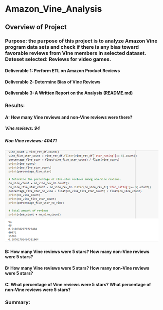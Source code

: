 # Amazon_Vine_Analysis

## Overview of Project

### Purpose: the purpose of this project is to analyze Amazon Vine program data sets and check if there is any bias toward favorable reviews from Vine members in selected dataset. Dateset selected: Reviews for video games.
#### Deliverable 1: Perform ETL on Amazon Product Reviews
#### Deliverable 2: Determine Bias of Vine Reviews
#### Deliverable 3: A Written Report on the Analysis (README.md)

### Results: 
#### A: How many Vine reviews and non-Vine reviews were there?
##### Vine reviews: 94
##### Non Vine reviews: 40471

![alt text](https://github.com/vd1310/Amazon_Vine_Analysis/blob/main/D1.PNG)

#### B: How many Vine reviews were 5 stars? How many non-Vine reviews were 5 stars?


#### B: How many Vine reviews were 5 stars? How many non-Vine reviews were 5 stars?


#### C: What percentage of Vine reviews were 5 stars? What percentage of non-Vine reviews were 5 stars?

### Summary:





